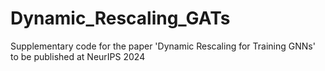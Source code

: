 # Dynamic_Rescaling_GATs
Supplementary code for the paper 'Dynamic Rescaling for Training GNNs' to be published at NeurIPS 2024 
